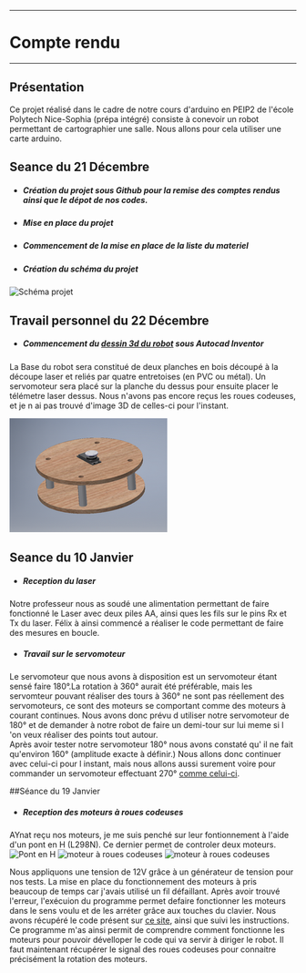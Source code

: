 *******************
# Compte rendu 
*******************
## Présentation

Ce projet réalisé dans le cadre de notre cours d'arduino en PEIP2 de l'école Polytech Nice-Sophia (prépa intégré) consiste à conevoir un robot permettant de cartographier une salle. Nous allons pour cela utiliser une carte arduino.

## Seance du 21 Décembre
 - ##### Création du projet sous Github pour la remise des comptes rendus ainsi que le dépot de nos codes.
 - ##### Mise en place du projet
 - ##### Commencement de la mise en place de la liste du materiel
 - ##### Création du schéma du projet
 ![Schéma projet](/documentation/Images/Schéma.jpg)

 
 ## Travail personnel du 22 Décembre
 
  - ##### Commencement du [dessin 3d du robot](/robot) sous Autocad Inventor 
  La Base du robot sera constitué de deux planches en bois découpé à la découpe laser et reliés par quatre entretoises (en PVC ou métal). Un servomoteur sera placé sur la planche du dessus pour ensuite placer le télémetre laser dessus. Nous n'avons pas encore reçus les roues codeuses, et je n ai pas trouvé d'image 3D de celles-ci pour l'instant.
  
![Robot en 3D](/documentation/Images/robot_1.png)

## Seance du 10 Janvier 

 - ##### Reception du laser
 Notre professeur nous as soudé une alimentation permettant de faire fonctionné le Laser avec deux piles AA, ainsi ques les fils sur le pins Rx et Tx du laser. Félix à ainsi commencé a réaliser le code permettant de faire des mesures en boucle.
 
 - ##### Travail sur le servomoteur
  Le servomoteur que nous avons à disposition est un servomoteur étant sensé faire 180°.La rotation à 360° aurait été préférable, mais les servomteur pouvant réaliser des tours à 360° ne sont pas réellement des servomoteurs, ce sont des moteurs se comportant comme des moteurs à courant continues. Nous avons donc prévu d utiliser notre servomoteur de 180° et de demander à notre robot de faire un demi-tour sur lui meme si l 'on veux réaliser des points tout autour.  
Après avoir tester notre servomoteur 180°  nous avons constaté qu' il ne fait qu'environ 160° (amplitude exacte à définir.) Nous allons donc continuer avec celui-ci pour l instant, mais nous allons aussi surement voire pour commander un servomoteur effectuant 270° [comme celui-ci](https://fr.aliexpress.com/item/DOMAN-RC-DM-S0603D-40g-0-14s-5-5kg-cm-plastic-gear-300degree-robot-6kg-digital/32231859181.html?spm=a2g0w.search0306.3.131.799e1c75vhheSy&ws_ab_test=searchweb0_0,searchweb201602_0_10152_10151_10613_10615_10614_10059_10314_10534_10084_100031_10083_10184_10305_10304_10307_10604_10306_10341_10065_10142_10340_10068_10343_10342_10103_10344_10302,searchweb201603_0,ppcSwitch_0&algo_pvid=1373983d-8d1d-41ea-bd80-e2dcfdbb8e0c&algo_expid=1373983d-8d1d-41ea-bd80-e2dcfdbb8e0c-20). 

##Séance du 19 Janvier

- ##### Reception des moteurs à roues codeuses
 AYnat reçu nos moteurs, je me suis penché sur leur fontionnement à l'aide d'un pont en H (L298N). Ce dernier permet de controler deux moteurs. 
 ![Pont en H](/documentation/Images/pont_en_h)
 ![moteur à roues codeuses](/documentation/Images/roue_codeuse_1)
 ![moteur à roues codeuses](/documentation/Images/roue_codeuse_2)
 
 Nous appliquons une tension de 12V grâce à un générateur de tension pour nos tests. La mise en place du fonctionnement des moteurs à pris beaucoup de temps car j'avais utilisé un fil défaillant. Après avoir trouvé l'erreur, l'exécuion du programme permet defaire fonctionner les moteurs dans le sens voulu et de les arréter grâce aux touches du clavier. Nous avons récupéré le code présent sur [ce site](http://www.instructables.com/id/Arduino-Modules-L298N-Dual-H-Bridge-Motor-Controll/), ainsi que suivi les instructions. Ce programme m'as ainsi permit de comprendre comment fonctionne les moteurs pour pouvoir dévelloper le code qui va servir à diriger le robot.
 Il faut maintenant récupérer le signal des roues codeuses pour connaitre précisément la rotation des moteurs.
